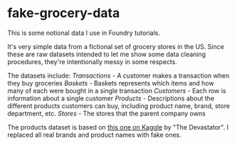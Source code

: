# fake-grocery-data

This is some notional data I use in Foundry tutorials.

It's very simple data from a fictional set of grocery stores in the US. Since these are raw datasets intended to let me show some data cleaning procedures, they're intentionally messy in some respects. 

The datasets include:
_Transactions_ - A customer makes a transaction when they buy groceries
_Baskets_ - Baskets represents which items and how many of each were bought in a single transaction
_Customers_ - Each row is information about a single customer
_Products_ - Descriptions about the different products customers can buy, including product name, brand, store department, etc.
_Stores_ - The stores that the parent company owns

The products dataset is based on [this one on Kaggle]([url](https://www.kaggle.com/datasets/thedevastator/product-prices-and-sizes-from-walmart-grocery)https://www.kaggle.com/datasets/thedevastator/product-prices-and-sizes-from-walmart-grocery) by "The Devastator". I replaced all real brands and product names with fake ones.
